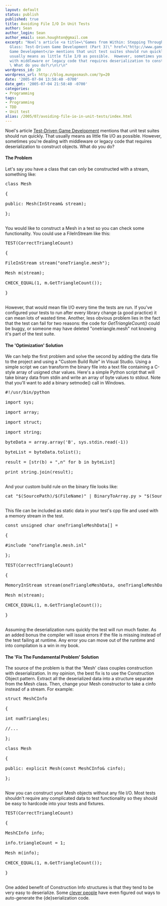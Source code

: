 ```yaml
---
layout: default
status: publish
published: true
title: Avoiding File I/O In Unit Tests
author: Sean
author_login: Sean
author_email: sean.houghton@gmail.com
excerpt: "Noel's article <a title=\"Games from Within: Stepping Through the Looking
  Glass: Test-Driven Game Development (Part 3)\" href=\"http://www.gamesfromwithin.com/articles/0503/000078.html\">Test-Driven
  Game Development</a> mentions that unit test suites should run quickly.  That
  usually means as little file I/O as possible.  However, sometimes you're dealing
  with middleware or legacy code that requires deserialization to construct objects.
  \ What do you do?\r\n\r\n"
wordpress_id: 20
wordpress_url: http://blog.mungosmash.com/?p=20
date: '2005-07-04 13:58:40 -0700'
date_gmt: '2005-07-04 21:58:40 -0700'
categories:
- Programming
tags:
- Programming
- TDD
- Unit test
alias: /2005/07/avoiding-file-io-in-unit-tests/index.html
---
```

Noel's article <a title="Games from Within: Stepping Through the Looking Glass: Test-Driven Game Development (Part 3)" href="http://www.gamesfromwithin.com/articles/0503/000078.html">Test-Driven Game Development</a> mentions that unit test suites should run quickly.  That usually means as little file I/O as possible.  However, sometimes you're dealing with middleware or legacy code that requires deserialization to construct objects.  What do you do?

<a id="more"></a><a id="more-20"></a>

<h4>The Problem</h4>

Let's say you have a class that can only be constructed with a stream, something like:

<pre name="code" class="cpp">
class Mesh<br />
{<br />
public: Mesh(InStream& stream);<br />
};<br />
</pre>

You would like to construct a Mesh in a test so you can check some functionality.  You could use a FileInStream like this:

<pre name="code" class="cpp">
TEST(CorrectTriangleCount)<br />
{<br />
FileInStream stream("oneTriangle.mesh");<br />
Mesh m(stream);<br />
CHECK_EQUAL(1, m.GetTriangleCount());<br />
}<br />
</pre>

However, that would mean file I/O every time the tests are run.  If you've configured your tests to run after every library change (a good practice) it can mean lots of wasted time.  Another, less obvious problem lies in the fact that the test can fail for two reasons: the code for <i>GetTriangleCount()</i> could be buggy, or someone may have deleted "onetriangle.mesh" not knowing it's part of the test suite.

<h4>The 'Optimization' Solution</h4>

We can help the first problem and solve the second by adding the data file to the project and using a "Custom Build Rule" in Visual Studio.  Using a simple script we can transform the binary file into a text file containing a C-style array of usigned char values.  Here's a simple Python script that will take binary data from stdin and write an array of byte values to stdout.  Note that you'll want to add a binary setmode() call in Windows.

<pre name="code" class="python">
#!/usr/bin/python<br />
import sys;<br />
import array;<br />
import struct;<br />
import string;<br />
byteData = array.array('B', sys.stdin.read(-1))<br />
byteList = byteData.tolist();<br />
result = [str(b) + ",n" for b in byteList]<br />
print string.join(result);<br />
</pre>

And your custom build rule on the binary file looks like:

<pre name="code" class="bash">
cat "$(SourcePath)/$(FileName)" | BinaryToArray.py > "$(SourcePath)/$(FileName).inl"<br />
</pre>

This file can be included as static data in your test's cpp file and used with a memory stream in the test.

<pre name="code" class="cpp">
const unsigned char oneTriangleMeshData[] =<br />
{<br />
#include "oneTriangle.mesh.inl"<br />
};

TEST(CorrectTriangleCount)<br />
{<br />
MemoryInStream stream(oneTriangleMeshData, oneTriangleMeshData  + sizeof(oneTriangleMeshData));<br />
Mesh m(stream);<br />
CHECK_EQUAL(1, m.GetTriangleCount());<br />
}<br />
</pre>

Assuming the deserialization runs quickly the test will run much faster.  As an added bonus the compiler will issue errors if the file is missing instead of the test failing at runtime.  Any error you can move out of the runtime and into compilation is a win in my book.

<h4>The 'Fix The Fundamental Problem' Solution</h4>

The source of the problem is that the 'Mesh' class couples construction with deserialization.  In my opinion, the best fix is to use the Construction Object pattern.  Extract all the deserialized data into a structure separate from the Mesh class.  Then, change your Mesh constructor to take a cinfo instead of a stream.  For example:

<pre name="code" class="cpp">
struct MeshCInfo<br />
{<br />
int numTriangles;<br />
//...<br />
};

class Mesh<br />
{<br />
public: explicit Mesh(const MeshCInfo& cinfo);<br />
};<br />
</pre>

Now you can construct your Mesh objects without any file I/O.  Most tests shouldn't require any complicated data to test functionality so they should be easy to hardcode into your tests and fixtures.

<pre name="code" class="cpp">
TEST(CorrectTriangleCount)<br />
{<br />
MeshCInfo info;<br />
info.triangleCount = 1;<br />
Mesh m(info);<br />
CHECK_EQUAL(1, m.GetTriangleCount());<br />
}<br />
</pre>

One added benefit of Construction Info structures is that they tend to be very easy to deserialize.  Some <a href="http://alpatrick.blogspot.com">clever people</a> have even figured out ways to auto-generate the {de}serialization code.


